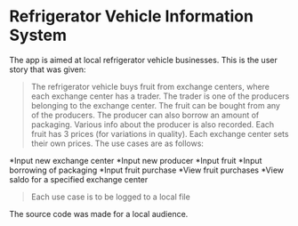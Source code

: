 # Refrigerator Vehicle Information System

The app is aimed at local refrigerator vehicle businesses. This is the user story that was given:

>The refrigerator vehicle buys fruit from exchange centers, where each exchange center has a trader. The trader is one of the producers belonging to the exchange center. The fruit can be bought from any of the producers. The producer can also borrow an amount of packaging. Various info about the producer is also recorded. Each fruit has 3 prices (for variations in quality). Each exchange center sets their own prices. The use cases are as follows:

*Input new exchange center
*Input new producer
*Input fruit
*Input borrowing of packaging
*Input fruit purchase
*View fruit purchases
*View saldo for a specified exchange center

>Each use case is to be logged to a local file

The source code was made for a local audience.
